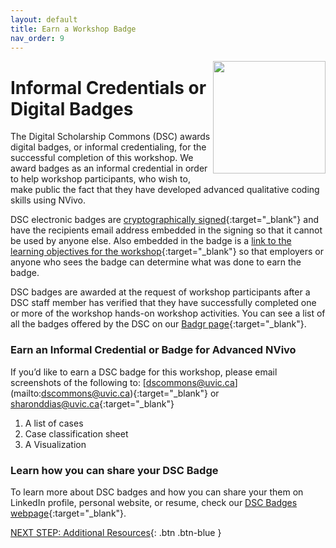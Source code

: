 ```yaml
---
layout: default
title: Earn a Workshop Badge
nav_order: 9
---
```

<img src="https://media.badgr.com/uploads/badges/8601f40f-54aa-4dbc-acd2-ccbe25f52640.png" style="float:right;width:180px;"> 

# Informal Credentials or Digital Badges

The Digital Scholarship Commons (DSC) awards digital badges, or informal credentialing, for the successful completion of this workshop. We award badges as an informal credential in order to help workshop participants, who wish to, make public the fact that they have developed advanced qualitative coding skills using NVivo. 

DSC electronic badges are [cryptographically signed](https://badgecheck.io/){:target="_blank"} and have the recipients email address embedded in the signing so that it cannot be used by anyone else. Also embedded in the badge is a [link to the learning objectives for the workshop](https://badgr.com/backpack/badges/607767abb78d4c65fc8f1676){:target="_blank"} so that employers or anyone who sees the badge can determine what was done to earn the badge. 

DSC badges are awarded at the request of workshop participants after a DSC staff member has verified that they have successfully completed one or more of the workshop hands-on workshop activities. You can see a list of all the badges offered by the DSC on our [Badgr page](https://badgr.com/public/issuers/HI5nEIsFQKiFDSGJWrYNxQ/badges){:target="_blank"}.

### Earn an Informal Credential or Badge for Advanced NVivo

If you’d like to earn a DSC badge for this workshop, please email screenshots of the following to: [dscommons@uvic.ca]
(mailto:dscommons@uvic.ca){:target="_blank"} or [sharonddias@uvic.ca](mailto:sharonddias@uvic.ca){:target="_blank"}

1.  A list of cases
2.  Case classification sheet
3.  A Visualization

### Learn how you can share your DSC Badge
To learn more about DSC badges and how you can share your them on LinkedIn profile, personal website, or resume, check our [DSC Badges webpage](https://onlineacademiccommunity.uvic.ca/dsc/badges/){:target="_blank"}.

[NEXT STEP: Additional Resources](additional-resources.html){: .btn .btn-blue }
